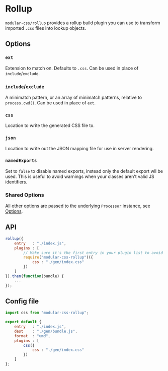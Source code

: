 # Rollup

`modular-css/rollup` provides a rollup build plugin you can use to transform imported `.css` files into lookup objects.

## Options

### `ext`

Extension to match on. Defaults to `.css`. Can be used in place of `include`/`exclude`.

### `include`/`exclude`

A minimatch pattern, or an array of minimatch patterns, relative to `process.cwd()`. Can be used in place of `ext`.

### `css`

Location to write the generated CSS file to.

### `json`

Location to write out the JSON mapping file for use in server rendering.

### `namedExports`

Set to `false` to disable named exports, instead only the default export wll be used. This is useful to avoid warnings when your classes aren't valid JS identifiers.

### Shared Options

All other options are passed to the underlying `Processor` instance, see [Options](api.md#processor-options).

## API

```js
rollup({
    entry   : "./index.js",
    plugins : [
        // Make sure it's the first entry in your plugin list to avoid syntax errors
        require("modular-css-rollup")({
            css : "./gen/index.css"
        })
    ]
}).then(function(bundle) {
    ...
});
```

## Config file

```js
import css from "modular-css-rollup";

export default {
    entry   : "./index.js",
    dest    : "./gen/bundle.js",
    format  : "umd",
    plugins : [
        css({
            css : "./gen/index.css"
        })
    ]
};
```
